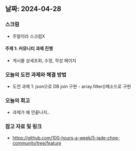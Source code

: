 ## 날짜: 2024-04-28

### 스크럼
- 주말이라 스크럼X

#### 주제 1: 커뮤니티 과제 진행
- 게시물 상세조회, 수정, 작성 페이지

### 오늘의 도전 과제와 해결 방법
- 도전 과제 1: json으로 DB join 구현 - array.filter()메소드로 구현

### 오늘의 회고
- 과제가 왜 안끝나지..

### 참고 자료 및 링크
- https://github.com/100-hours-a-week/5-jade-choe-community/tree/feature
